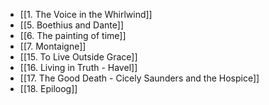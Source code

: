 - [[1. The Voice in the Whirlwind]]
- [[5. Boethius and Dante]]
- [[6. The painting of time]]
- [[7. Montaigne]]
- [[15. To Live Outside Grace]]
- [[16. Living in Truth - Havel]]
- [[17. The Good Death - Cicely Saunders and the Hospice]]
- [[18. Epiloog]]